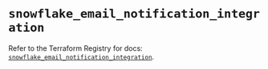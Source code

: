 # `snowflake_email_notification_integration`

Refer to the Terraform Registry for docs: [`snowflake_email_notification_integration`](https://registry.terraform.io/providers/snowflakedb/snowflake/2.3.0/docs/resources/email_notification_integration).
